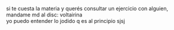 si te cuesta la materia y querés consultar un ejercicio con alguien, mandame md al disc: voltairina
<br>yo puedo entender lo jodido q es al principio sjsj
